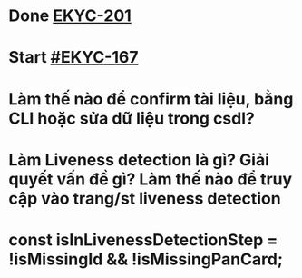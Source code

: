 # Done [EKYC-201](https://app.vivifyscrum.com/boards/110391/sprint-backlog/357629/EKYC-201)
# Start [#EKYC-167](https://app.vivifyscrum.com/boards/110391/sprint-backlog/357629/EKYC-167)
  # Làm thế nào để confirm tài liệu, bằng CLI hoặc sửa dữ liệu trong csdl?
  # Làm Liveness detection là gì? Giải quyết vấn đề gì? Làm thế nào để truy cập vào trang/st liveness detection
  # const isInLivenessDetectionStep = !isMissingId && !isMissingPanCard;
